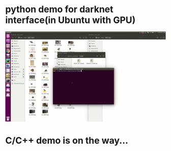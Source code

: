 # python demo for darknet interface(in Ubuntu with GPU)
![demo](https://github.com/zyy-cn/demo_image/blob/master/darknet_interface/python_demo.gif)

# C/C++ demo is on the way...
